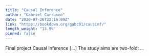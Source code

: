 ```yaml
---
title: "Causal Inference"
author: "Gabriel Carrasco"
date: "2020-07-26T22:16:09Z"
link: "https://bookdown.org/gabc91/causinf/"
length_weight: "13.9%"
pinned: false
---
```


Final project Causal Inference [...] The study aims are two-fold:  ...
